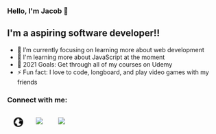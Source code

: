 ### Hello, I'm Jacob 👋

## I'm a aspiring software developer!!

- 🌱 I’m currently focusing on learning more about web development 
- 🔭 I'm learning more about JavaScript at the moment
- 🥅 2021 Goals: Get through all of my courses on Udemy
- ⚡ Fun fact: I love to code, longboard, and play video games with my friends

### Connect with me:

[<img align="left"  width="22px" style="padding: 15px" src="https://raw.githubusercontent.com/iconic/open-iconic/master/svg/globe.svg" />][website]
[<img align="left"  width="22px" style="padding: 15px" src="https://cdn.jsdelivr.net/npm/simple-icons@v3/icons/linkedin.svg" />][linkedin]
[<img align="left"  width="22px" style="padding: 15px" src="https://cdn.jsdelivr.net/npm/simple-icons@v3/icons/instagram.svg" />][instagram]



[website]: https://jacobborgerding.com
[instagram]: https://www.instagram.com/jacob.borgerding/
[linkedin]: https://www.linkedin.com/in/jacob-borgerding-390a9619b/